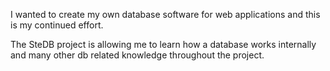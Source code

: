 I wanted to create my own database software for web applications and this is my continued effort.

The SteDB project is allowing me to learn how a database works internally and many other db related knowledge throughout the project.